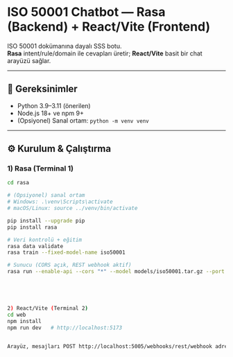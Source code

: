 # ISO 50001 Chatbot — Rasa (Backend) + React/Vite (Frontend)

ISO 50001 dokümanına dayalı SSS botu.  
**Rasa** intent/rule/domain ile cevapları üretir; **React/Vite** basit bir chat arayüzü sağlar.

---

## 🚧 Gereksinimler
- Python 3.9–3.11 (önerilen)
- Node.js 18+ ve npm 9+
- (Opsiyonel) Sanal ortam: `python -m venv venv`

---

## ⚙️ Kurulum & Çalıştırma

### 1) Rasa (Terminal 1)
```bash
cd rasa

# (Opsiyonel) sanal ortam
# Windows: .\venv\Scripts\activate
# macOS/Linux: source ../venv/bin/activate

pip install --upgrade pip
pip install rasa

# Veri kontrolü + eğitim
rasa data validate
rasa train --fixed-model-name iso50001

# Sunucu (CORS açık, REST webhook aktif)
rasa run --enable-api --cors "*" --model models/iso50001.tar.gz --port 5005





2) React/Vite (Terminal 2)
cd web
npm install
npm run dev   # http://localhost:5173


Arayüz, mesajları POST http://localhost:5005/webhooks/rest/webhook adresine gönderir.




















































